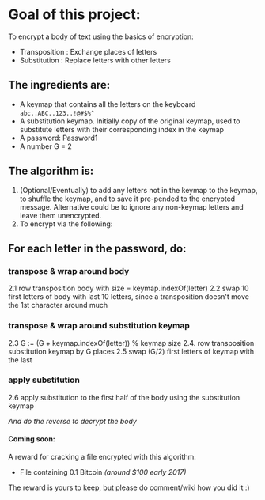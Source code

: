 ﻿# Goal of this project:

To encrypt a body of text using the basics of encryption:

* Transposition : Exchange places of letters
* Substitution  : Replace letters with other letters

## The ingredients are:

* A keymap that contains all the letters on the keyboard ```abc..ABC..123..!@#$%^```
* A substitution keymap. Initially copy of the original keymap, used to substitute letters with their corresponding index in the keymap
* A password: Password1
* A number G = 2

## The algorithm is:
1. (Optional/Eventually) to add any letters not in the keymap to the keymap, to shuffle the keymap, and to save it pre-pended to the encrypted message. Alternative could be to ignore any non-keymap letters and leave them unencrypted.
2. To encrypt via the following:

## For each letter in  the password, do:
### transpose & wrap around body

2.1 row transposition body with size = keymap.indexOf(letter)
2.2 	swap 10 first letters of body with last 10 letters, since a transposition doesn't move the 1st character around much

### transpose & wrap around substitution keymap

2.3 G := (G + keymap.indexOf(letter)) % keymap size
2.4. row transposition substitution keymap by G places
2.5 swap (G/2) first letters of keymap with the last
### apply substitution

2.6 apply substitution to the first half of the body using the substitution keymap

*And do the reverse to decrypt the body*

#### Coming soon:
A reward for cracking a file encrypted with this algorithm:
* File containing 0.1 Bitcoin _(around $100 early 2017)_

The reward is yours to keep, but please do comment/wiki how you did it :)